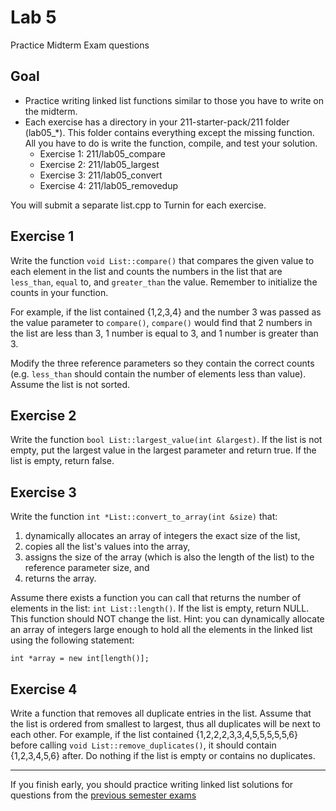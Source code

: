 # Lab 5

Practice Midterm Exam questions

## Goal

* Practice writing linked list functions similar to those you have to write on the midterm.
* Each exercise has a directory in your 211-starter-pack/211 folder (lab05_*). This folder contains everything except the missing function.  All you have to do is write the function, compile, and test your solution.
  * Exercise 1:  211/lab05_compare
  * Exercise 2:  211/lab05_largest
  * Exercise 3:  211/lab05_convert
  * Exercise 4:  211/lab05_removedup<br>

You will submit a separate list.cpp to Turnin for each exercise.

## Exercise 1

Write the function `void List::compare()` that compares the given value to each element in the list and counts the numbers in the list that are `less_than`, `equal` to, and `greater_than` the value. Remember to initialize the counts in your function.<br>

For example, if the list contained {1,2,3,4} and the number 3 was passed as the value parameter to `compare()`, `compare()` would find that 2 numbers in the list are less than 3, 1 number is equal to 3, and 1 number is greater than 3.<br>

Modify the three reference parameters so they contain the correct counts (e.g. `less_than` should contain the number of elements less than value).  Assume the list is not sorted.

## Exercise 2

Write the function `bool List::largest_value(int &largest)`. If the list is not empty, put the largest value in the largest parameter and return true. If the list is empty, return false.

## Exercise 3

Write the function `int *List::convert_to_array(int &size)` that:
1. dynamically allocates an array of integers the exact size of the list,
2. copies all the list's values into the array,
3. assigns the size of the array (which is also the length of the list) to the reference parameter size, and
4. returns the array.<br>

Assume there exists a function you can call that returns the number of elements in the list: `int List::length()`. If the list is empty, return NULL. This function should NOT change the list. Hint: you can dynamically allocate an array of integers large enough to hold all the elements in the linked list using the following statement:
```
int *array = new int[length()];
```

## Exercise 4

Write a function that removes all duplicate entries in the list. Assume that the list is ordered from smallest to largest, thus all duplicates will be next to each other. For example, if the list contained {1,2,2,2,3,3,4,5,5,5,5,5,6} before calling `void List::remove_duplicates()`, it should contain {1,2,3,4,5,6} after. Do nothing if the list is empty or contains no duplicates.

***

If you finish early, you should practice writing linked list solutions for questions from the [previous semester exams](http://www.ecst.csuchico.edu/~trhenry/classes/211.s17/exams.html)
